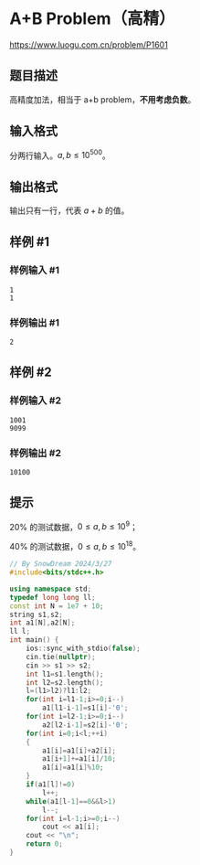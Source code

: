 # A+B Problem（高精）

https://www.luogu.com.cn/problem/P1601

## 题目描述

高精度加法，相当于 a+b problem，**不用考虑负数**。

## 输入格式

分两行输入。$a,b \leq 10^{500}$。

## 输出格式

输出只有一行，代表 $a+b$ 的值。

## 样例 #1

### 样例输入 #1

```
1
1
```

### 样例输出 #1

```
2
```

## 样例 #2

### 样例输入 #2

```
1001
9099
```

### 样例输出 #2

```
10100
```

## 提示

$20\%$ 的测试数据，$0\le a,b \le10^9$；

$40\%$ 的测试数据，$0\le a,b \le10^{18}$。

```cpp
// By SnowDream 2024/3/27
#include<bits/stdc++.h>

using namespace std;
typedef long long ll;
const int N = 1e7 + 10;
string s1,s2;
int a1[N],a2[N];
ll l;
int main() {
    ios::sync_with_stdio(false);
    cin.tie(nullptr);
    cin >> s1 >> s2;
    int l1=s1.length();
    int l2=s2.length();
    l=(l1>l2)?l1:l2;
    for(int i=l1-1;i>=0;i--)
        a1[l1-i-1]=s1[i]-'0';
    for(int i=l2-1;i>=0;i--)
        a2[l2-i-1]=s2[i]-'0';
    for(int i=0;i<l;++i)
    {
        a1[i]=a1[i]+a2[i];
        a1[i+1]+=a1[i]/10;
        a1[i]=a1[i]%10;
    }
    if(a1[l]!=0)
        l++;
    while(a1[l-1]==0&&l>1)
        l--;
    for(int i=l-1;i>=0;i--)
        cout << a1[i];
    cout << "\n";
    return 0;
}
```


